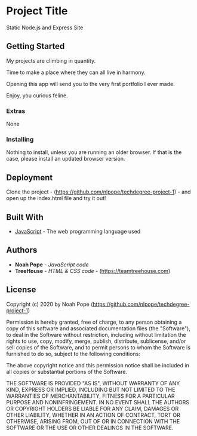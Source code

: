 # Project Title

Static Node.js and Express Site

## Getting Started

My projects are climbing in quantity.

Time to make a place where they can all live in harmony.

Opening this app will send you to the very first portfolio I ever made.

Enjoy, you curious feline.

### Extras

None

### Installing

Nothing to install, unless you are running an older browser. If that is the case, please install an updated browser version.

## Deployment

Clone the project - (https://github.com/nlpope/techdegree-project-1) - and open up the index.html file and try it out!

## Built With

- [JavaScript](https://developer.mozilla.org/en-US/docs/Web/JavaScript) - The web programming language used

## Authors

- **Noah Pope** - _JavaScript code_
- **TreeHouse** - _HTML & CSS code_ - (https://teamtreehouse.com)

## License

Copyright (c) 2020 by Noah Pope (https://github.com/nlpope/techdegree-project-1)

Permission is hereby granted, free of charge, to any person obtaining a copy of this software and associated documentation files (the "Software"), to deal in the Software without restriction, including without limitation the rights to use, copy, modify, merge, publish, distribute, sublicense, and/or sell copies of the Software, and to permit persons to whom the Software is furnished to do so, subject to the following conditions:

The above copyright notice and this permission notice shall be included in all copies or substantial portions of the Software.

THE SOFTWARE IS PROVIDED "AS IS", WITHOUT WARRANTY OF ANY KIND, EXPRESS OR IMPLIED, INCLUDING BUT NOT LIMITED TO THE WARRANTIES OF MERCHANTABILITY, FITNESS FOR A PARTICULAR PURPOSE AND NONINFRINGEMENT. IN NO EVENT SHALL THE AUTHORS OR COPYRIGHT HOLDERS BE LIABLE FOR ANY CLAIM, DAMAGES OR OTHER LIABILITY, WHETHER IN AN ACTION OF CONTRACT, TORT OR OTHERWISE, ARISING FROM, OUT OF OR IN CONNECTION WITH THE SOFTWARE OR THE USE OR OTHER DEALINGS IN THE SOFTWARE.
